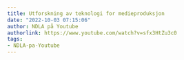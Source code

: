 ```yaml
---
title: Utforskning av teknologi for medieproduksjon
date: "2022-10-03 07:15:06"
author: NDLA på Youtube
authorlink: https://www.youtube.com/watch?v=sfx3HtZu3c0
tags:
- NDLA-pa-Youtube
---
```

